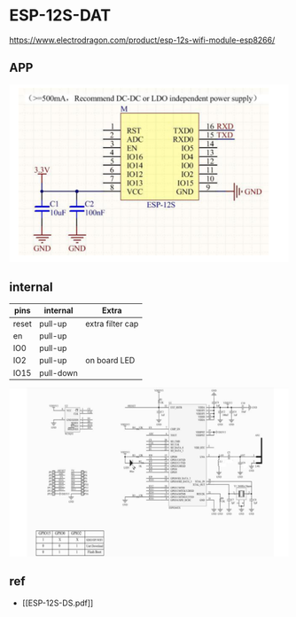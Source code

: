 
# ESP-12S-DAT

https://www.electrodragon.com/product/esp-12s-wifi-module-esp8266/

## APP

![](50-48-15-16-12-2022.png)

## internal 

| pins  | internal  | Extra            |
| ----- | --------- | ---------------- |
| reset | pull-up   | extra filter cap |
| en    | pull-up   |                  |
| IO0   | pull-up   |                  |
| IO2   | pull-up   | on board LED     |
| IO15  | pull-down |                  |

![](56-45-15-16-12-2022.png)



## ref 

- [[ESP-12S-DS.pdf]]